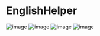 # EnglishHelper

![image](https://github.com/rapidark/rapid-ark/raw/master/screenshots/a.bmp)
![image](https://github.com/rapidark/rapid-ark/raw/master/screenshots/b.bmp)
![image](https://github.com/rapidark/rapid-ark/raw/master/screenshots/c.bmp)
![image](https://github.com/rapidark/rapid-ark/raw/master/screenshots/d.bmp)